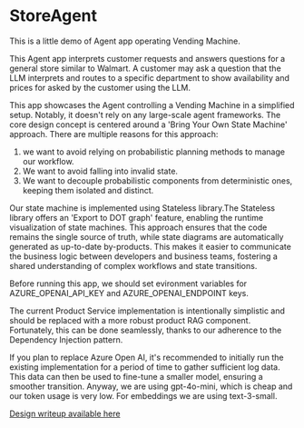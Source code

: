 # StoreAgent
This is a little demo of Agent app operating Vending Machine.

This Agent app interprets customer requests and answers questions for a general store similar to Walmart. A customer may ask a question that the LLM interprets and routes to a specific department to show availability and prices for asked by the customer using the LLM.

This app showcases the Agent controlling a Vending Machine in a simplified setup. Notably, it doesn't rely on any large-scale agent frameworks. The core design concept is centered around a 'Bring Your Own State Machine' approach.
There are multiple reasons for this approach:
1. we want to avoid relying on probabilistic planning methods to manage our workflow. 
2. We want to avoid falling into invalid state.  
3. We want to decouple probabilistic components from deterministic ones, keeping them isolated and distinct.

Our state machine is implemented using Stateless library.The Stateless library offers an 'Export to DOT graph' feature, enabling the runtime visualization of state machines. This approach ensures that the code remains the single source of truth, while state diagrams are automatically generated as up-to-date by-products. This makes it easier to communicate the business logic between developers and business teams, fostering a shared understanding of complex workflows and state transitions. 

Before running this app, we should set evironment variables for AZURE_OPENAI_API_KEY and AZURE_OPENAI_ENDPOINT keys.

The current Product Service implementation is intentionally simplistic and should be replaced with a more robust product RAG component. Fortunately, this can be done seamlessly, thanks to our adherence to the Dependency Injection pattern.

If you plan to replace Azure Open AI, it's recommended to initially run the existing implementation for a period of time to gather sufficient log data. This data can then be used to fine-tune a smaller model, ensuring a smoother transition. Anyway, we are using gpt-4o-mini, which is cheap and our token usage is very low. For embeddings we are using text-3-small. 

[Design writeup available here](https://github.com/usametov/StoreAgent/blob/main/docs/code-walkthrough.md)

